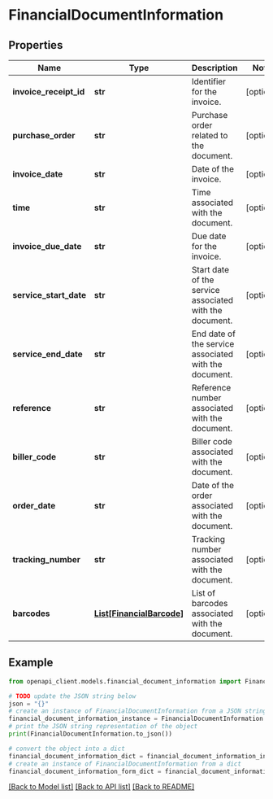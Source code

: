 # FinancialDocumentInformation


## Properties

Name | Type | Description | Notes
------------ | ------------- | ------------- | -------------
**invoice_receipt_id** | **str** | Identifier for the invoice. | [optional] 
**purchase_order** | **str** | Purchase order related to the document. | [optional] 
**invoice_date** | **str** | Date of the invoice. | [optional] 
**time** | **str** | Time associated with the document. | [optional] 
**invoice_due_date** | **str** | Due date for the invoice. | [optional] 
**service_start_date** | **str** | Start date of the service associated with the document. | [optional] 
**service_end_date** | **str** | End date of the service associated with the document. | [optional] 
**reference** | **str** | Reference number associated with the document. | [optional] 
**biller_code** | **str** | Biller code associated with the document. | [optional] 
**order_date** | **str** | Date of the order associated with the document. | [optional] 
**tracking_number** | **str** | Tracking number associated with the document. | [optional] 
**barcodes** | [**List[FinancialBarcode]**](FinancialBarcode.md) | List of barcodes associated with the document. | [optional] 

## Example

```python
from openapi_client.models.financial_document_information import FinancialDocumentInformation

# TODO update the JSON string below
json = "{}"
# create an instance of FinancialDocumentInformation from a JSON string
financial_document_information_instance = FinancialDocumentInformation.from_json(json)
# print the JSON string representation of the object
print(FinancialDocumentInformation.to_json())

# convert the object into a dict
financial_document_information_dict = financial_document_information_instance.to_dict()
# create an instance of FinancialDocumentInformation from a dict
financial_document_information_form_dict = financial_document_information.from_dict(financial_document_information_dict)
```
[[Back to Model list]](../README.md#documentation-for-models) [[Back to API list]](../README.md#documentation-for-api-endpoints) [[Back to README]](../README.md)



